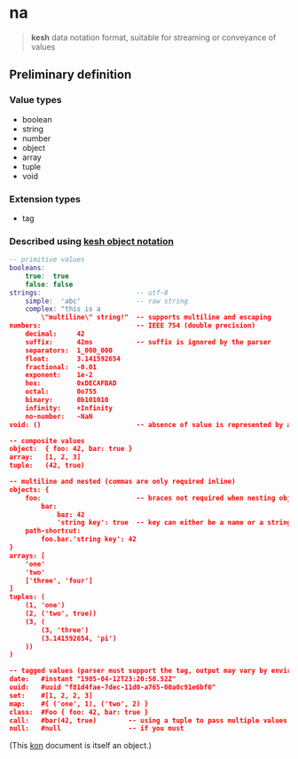 # na

> **kesh** data notation format, suitable for streaming or conveyance of values

## Preliminary definition

### Value types

- boolean
- string
- number
- object
- array
- tuple
- void

### Extension types

- tag

### Described using [kesh object notation](https://github.com/kesh-lang/kon)

```lua
-- primitive values
booleans:
    true:  true
    false: false
strings:                        -- utf-8
    simple:  'abc'              -- raw string
    complex: "this is a
        \"multiline\" string!"  -- supports multiline and escaping
numbers:                        -- IEEE 754 (double precision)
    decimal:     42
    suffix:      42ms           -- suffix is ignored by the parser
    separators:  1_000_000
    float:       3.141592654
    fractional:  -0.01
    exponent:    1e-2
    hex:         0xDECAFBAD
    octal:       0o755
    binary:      0b101010
    infinity:    +Infinity
    no-number:   -NaN
void: ()                        -- absence of value is represented by an empty tuple

-- composite values
object:  { foo: 42, bar: true }
array:   [1, 2, 3]
tuple:   (42, true)

-- multiline and nested (commas are only required inline)
objects: {
    foo:                        -- braces not required when nesting objects
        bar:
            baz: 42
            'string key': true  -- key can either be a name or a string
    path-shortcut:
        foo.bar.'string key': 42
}
arrays: [
    'one'
    'two'
    ['three', 'four']
]
tuples: (
    (1, 'one')
    (2, ('two', true))
    (3, (
        (3, 'three')
        (3.141592654, 'pi')
    ))
)

-- tagged values (parser must support the tag, output may vary by environment)
date:   #instant "1985-04-12T23:20:50.52Z"
uuid:   #uuid "f81d4fae-7dec-11d0-a765-00a0c91e6bf6"
set:    #[1, 2, 2, 3]
map:    #{ ('one', 1), ('two', 2) }
class:  #Foo { foo: 42, bar: true }
call:   #bar(42, true)        -- using a tuple to pass multiple values (rpc)
null:   #null                 -- if you must
```

(This [kon](https://github.com/kesh-lang/kon) document is itself an object.)
